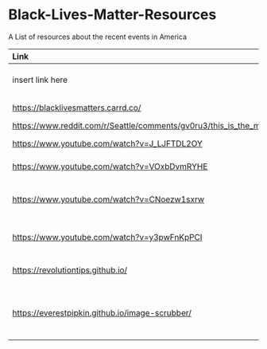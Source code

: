 # Black-Lives-Matter-Resources
A List of resources about the recent events in America

|Link | Description | Thanks to (optional) | 
| :---         |     :---       | :---       |
|  insert link here  | insert description here |  your name/link to thank you (optional)    | 
|  https://blacklivesmatters.carrd.co/  |   Ways You Can Help   | https://twitter.com/FrancescoCiull4  |
| https://www.reddit.com/r/Seattle/comments/gv0ru3/this_is_the_moment_it_all_happened/ | Seattle | https://twitter.com/FrancescoCiull4 |
| https://www.youtube.com/watch?v=J_LJFTDL2OY | NBCLA News | https://twitter.com/FrancescoCiull4 | 
| https://www.youtube.com/watch?v=VOxbDvmRYHE | CNN 31 May 2020 |  https://twitter.com/FrancescoCiull4 |
| https://www.youtube.com/watch?v=CNoezw1sxrw | Police Officer kneels with protestors |  https://twitter.com/FrancescoCiull4 |
| https://www.youtube.com/watch?v=y3pwFnKpPCI | BBC News 30 May 2020 |  https://twitter.com/FrancescoCiull4 |
| https://revolutiontips.github.io/ | Resources for Protestors |
| https://everestpipkin.github.io/image-scrubber/ | A tool for anonymizing photographs taken at protests |
